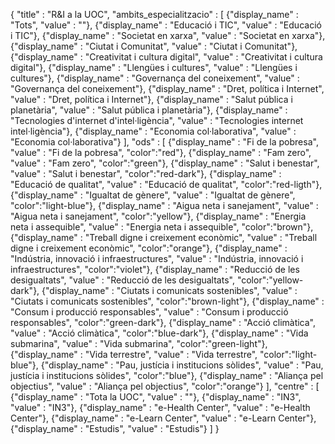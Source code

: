{ "title" : "R&I a la UOC",
  "ambits_especialitzacio" : [ 
      {"display_name" : "Tots", "value" : ""},
      {"display_name" : "Educació i TIC", "value" : "Educació i TIC"}, 
      {"display_name" : "Societat en xarxa", "value" : "Societat en xarxa"}, 
      {"display_name" : "Ciutat i Comunitat", "value" : "Ciutat i Comunitat"}, 
      {"display_name" : "Creativitat i cultura digital", "value" : "Creativitat i cultura digital"}, 
      {"display_name" : "Llengües i cultures", "value" : "Llengües i cultures"}, 
      {"display_name" : "Governança del coneixement", "value" : "Governança del coneixement"}, 
      {"display_name" : "Dret, política i Internet", "value" : "Dret, política i Internet"}, 
      {"display_name" : "Salut pública i planetària", "value" : "Salut pública i planetària"}, 
      {"display_name" : "Tecnologies d'internet d'intel·ligència", "value" : "Tecnologies internet intel·ligència"}, 
      {"display_name" : "Economia col·laborativa", "value" : "Economia col·laborativa"}
    ],
    "ods" : [ 
      {"display_name" : "Fi de la pobresa", "value" : "Fi de la pobresa", "color":"red"}, 
      {"display_name" : "Fam zero", "value" : "Fam zero", "color":"green"}, 
      {"display_name" : "Salut i benestar", "value" : "Salut i benestar", "color":"red-dark"}, 
      {"display_name" : "Educació de qualitat", "value" : "Educació de qualitat", "color":"red-ligth"}, 
      {"display_name" : "Igualtat de gènere", "value" : "Igualtat de gènere", "color":"light-blue"}, 
      {"display_name" : "Aigua neta i sanejament", "value" : "Aigua neta i sanejament", "color":"yellow"}, 
      {"display_name" : "Energia neta i assequible", "value" : "Energia neta i assequible", "color":"brown"}, 
      {"display_name" : "Treball digne i creixement econòmic", "value" : "Treball digne i creixement econòmic", "color":"orange"}, 
      {"display_name" : "Indústria, innovació i infraestructures", "value" : "Indústria, innovació i infraestructures", "color":"violet"}, 
      {"display_name" : "Reducció de les desigualtats", "value" : "Reducció de les desigualtats", "color":"yellow-dark"}, 
      {"display_name" : "Ciutats i comunicats sostenibles", "value" : "Ciutats i comunicats sostenibles", "color":"brown-light"}, 
      {"display_name" : "Consum i producció responsables", "value" : "Consum i producció responsables", "color":"green-dark"}, 
      {"display_name" : "Acció climàtica", "value" : "Acció climàtica", "color":"blue-dark"}, 
      {"display_name" : "Vida submarina", "value" : "Vida submarina", "color":"green-light"}, 
      {"display_name" : "Vida terrestre", "value" : "Vida terrestre", "color":"light-blue"}, 
      {"display_name" : "Pau, justícia i institucions sòlides", "value" : "Pau, justícia i institucions sòlides", "color":"blue"}, 
      {"display_name" : "Aliança pel objectius", "value" : "Aliança pel objectius", "color":"orange"} 
    ], 
    "centre" : [ 
      {"display_name" : "Tota la UOC", "value" : ""}, 
      {"display_name" : "IN3", "value" : "IN3"}, 
      {"display_name" : "e-Health Center", "value" : "e-Health Center"}, 
      {"display_name" : "e-Learn Center", "value" : "e-Learn Center"}, 
      {"display_name" : "Estudis", "value" : "Estudis"} 
    ]
}